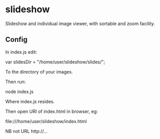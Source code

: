 # slideshow
Slideshow and individual image viewer, with sortable and zoom facility.

## Config

In index.js edit:

var slidesDir = "/home/user/slideshow/slides/";

To the directory of your images.

Then run:

node index.js

Where index.js resides.

Then open URI of index.html in browser, eg:

file:///home/user/slideshow/index.html

NB not URL http://...


